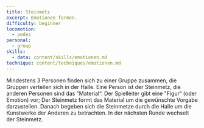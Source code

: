 ```yaml
---
title: Steinmetz
excerpt: Emotionen formen.
difficulty: beginner
locomotion:
  - pedes
personal:
  - group
skills:
  - data: content/skills/emotionen.md
technique: content/techniques/emotionen.md
---
```


Mindestens 3 Personen finden sich zu einer Gruppe zusammen, die Gruppen
verteilen sich in der Halle. Eine Person ist der Steinmetz, die anderen Personen
sind das "Material“. Der Spielleiter gibt eine "Figur“ (oder Emotion) vor; Der
Steinmetz formt das Material um die gewünschte Vorgabe darzustellen. Danach
begeben sich die Steinmetze durch die Halle um die Kunstwerke der Anderen zu
betrachten. In der nächsten Runde wechselt der Steinmetz.
